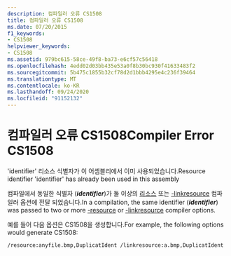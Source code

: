 ```yaml
---
description: 컴파일러 오류 CS1508
title: 컴파일러 오류 CS1508
ms.date: 07/20/2015
f1_keywords:
- CS1508
helpviewer_keywords:
- CS1508
ms.assetid: 979bc615-58ce-49f8-ba73-e6cf57c56418
ms.openlocfilehash: 4edd02d03bb435e53a0f8b30bc930f41633483f2
ms.sourcegitcommit: 5b475c1855b32cf78d2d1bbb4295e4c236f39464
ms.translationtype: MT
ms.contentlocale: ko-KR
ms.lasthandoff: 09/24/2020
ms.locfileid: "91152132"
---
```

# <a name="compiler-error-cs1508"></a><span data-ttu-id="d0ec1-103">컴파일러 오류 CS1508</span><span class="sxs-lookup"><span data-stu-id="d0ec1-103">Compiler Error CS1508</span></span>

<span data-ttu-id="d0ec1-104">'identifier' 리소스 식별자가 이 어셈블리에서 이미 사용되었습니다.</span><span class="sxs-lookup"><span data-stu-id="d0ec1-104">Resource identifier 'identifier' has already been used in this assembly</span></span>  
  
 <span data-ttu-id="d0ec1-105">컴파일에서 동일한 식별자 (***identifier***)가 둘 이상의 [리소스](../language-reference/compiler-options/resource-compiler-option.md) 또는 [-linkresource](../language-reference/compiler-options/linkresource-compiler-option.md) 컴파일러 옵션에 전달 되었습니다.</span><span class="sxs-lookup"><span data-stu-id="d0ec1-105">In a compilation, the same identifier (***identifier***) was passed to two or more [-resource](../language-reference/compiler-options/resource-compiler-option.md) or [-linkresource](../language-reference/compiler-options/linkresource-compiler-option.md) compiler options.</span></span>  
  
 <span data-ttu-id="d0ec1-106">예를 들어 다음 옵션은 CS1508을 생성합니다.</span><span class="sxs-lookup"><span data-stu-id="d0ec1-106">For example, the following options would generate CS1508:</span></span>  
  
```console  
/resource:anyfile.bmp,DuplicatIdent /linkresource:a.bmp,DuplicatIdent  
```
